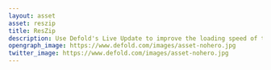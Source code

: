 ```yaml
---
layout: asset
asset: reszip
title: ResZip
description: Use Defold's Live Update to improve the loading speed of the HTML5 games.
opengraph_image: https://www.defold.com/images/asset-nohero.jpg
twitter_image: https://www.defold.com/images/asset-nohero.jpg
---
```

